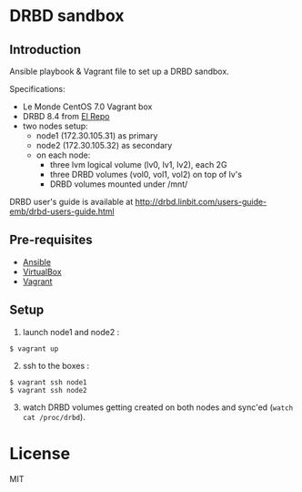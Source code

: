 # DRBD sandbox

## Introduction

Ansible playbook & Vagrant file to set up a DRBD sandbox.

Specifications:
- Le Monde CentOS 7.0 Vagrant box
- DRBD 8.4 from [El Repo](http://elrepo.org/)
- two nodes setup:
  - node1 (172.30.105.31) as primary
  - node2 (172.30.105.32) as secondary
  - on each node:
    - three lvm logical volume (lv0, lv1, lv2), each 2G
    - three DRBD volumes (vol0, vol1, vol2) on top of lv's
    - DRBD volumes mounted under /mnt/

DRBD user's guide is available at http://drbd.linbit.com/users-guide-emb/drbd-users-guide.html

## Pre-requisites

- [Ansible](http://docs.ansible.com/)
- [VirtualBox](https://www.virtualbox.org)
- [Vagrant](https://vagrantup.com)

## Setup

1. launch node1 and node2 :
```
$ vagrant up
```
2. ssh to the boxes :
```
$ vagrant ssh node1
$ vagrant ssh node2
```
3. watch DRBD volumes getting created on both nodes and sync'ed (`watch cat /proc/drbd`).

# License

MIT